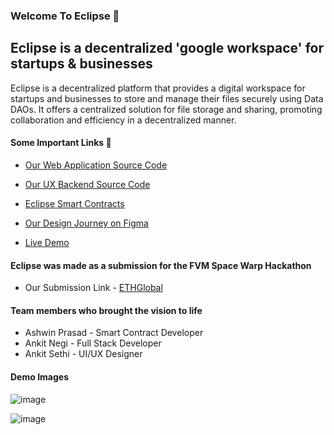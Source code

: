 ### Welcome To Eclipse 👋

## Eclipse is a decentralized 'google workspace' for startups & businesses

Eclipse is a decentralized platform that provides a digital workspace for startups and businesses to store and manage their files securely using Data DAOs. It offers a centralized solution for file storage and sharing, promoting collaboration and efficiency in a decentralized manner.

#### Some Important Links 🤖

- [Our Web Application Source Code](https://github.com/eclipse-ddao/web-application)

- [Our UX Backend Source Code](https://github.com/eclipse-ddao/ux-backend)

- [Eclipse Smart Contracts](https://github.com/eclipse-ddao/smart-contracts)

- [Our Design Journey on Figma](https://www.figma.com/file/966TzoFEeujN7RmHOX0kex/Eclipse---FVM-Space-Warp?node-id=0%3A1&t=DX2VMB8j5D8YVQhY-1)

- [Live Demo](https://eclipse-web3.netlify.app/)

#### Eclipse was made as a submission for the FVM Space Warp Hackathon

- Our Submission Link - [ETHGlobal](https://ethglobal.com/showcase/eclipse-data-daos-simplified-2o8fc)

#### Team members who brought the vision to life

- Ashwin Prasad - Smart Contract Developer
- Ankit Negi - Full Stack Developer
- Ankit Sethi - UI/UX Designer

#### Demo Images

![image](https://user-images.githubusercontent.com/124149881/217079027-b3592598-448b-4892-bf8d-fd8daa786246.png)

![image](https://user-images.githubusercontent.com/124149881/217079076-760b1a2d-b439-488d-938f-49853a6a0957.png)


